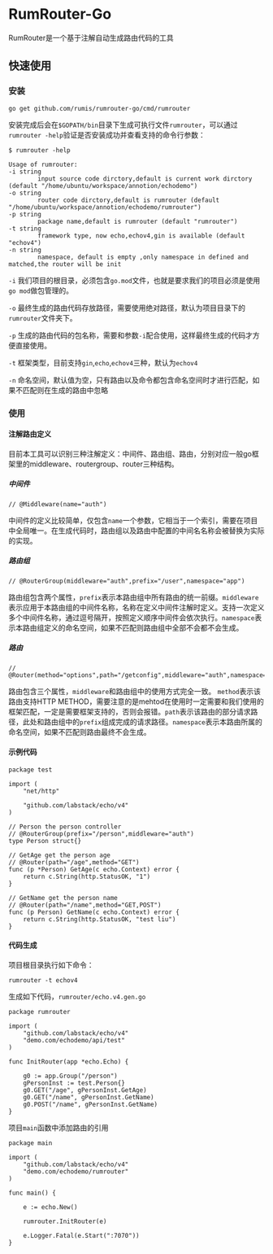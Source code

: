 # RumRouter-Go

RumRouter是一个基于注解自动生成路由代码的工具

## 快速使用

### 安装

    go get github.com/rumis/rumrouter-go/cmd/rumrouter

安装完成后会在`$GOPATH/bin`目录下生成可执行文件`rumrouter`，可以通过`rumrouter -help`验证是否安装成功并查看支持的命令行参数：

    $ rumrouter -help

    Usage of rumrouter:
    -i string
            input source code dirctory,default is current work dirctory (default "/home/ubuntu/workspace/annotion/echodemo")
    -o string
            router code dirctory,default is rumrouter (default "/home/ubuntu/workspace/annotion/echodemo/rumrouter")
    -p string
            package name,default is rumrouter (default "rumrouter")
    -t string
            framework type, now echo,echov4,gin is available (default "echov4")
    -n string
            namespace, default is empty ,only namespace in defined and matched,the router will be init


`-i` 我们项目的根目录，必须包含`go.mod`文件，也就是要求我们的项目必须是使用`go mod`做包管理的。

`-o` 最终生成的路由代码存放路径，需要使用绝对路径，默认为项目目录下的`rumrouter`文件夹下。

`-p` 生成的路由代码的包名称，需要和参数`-i`配合使用，这样最终生成的代码才方便直接使用。

`-t` 框架类型，目前支持`gin`,`echo`,`echov4`三种，默认为`echov4`

`-n` 命名空间，默认值为空，只有路由以及命令都包含命名空间时才进行匹配，如果不匹配则在生成的路由中忽略

### 使用

#### 注解路由定义

目前本工具可以识别三种注解定义：中间件、路由组、路由，分别对应一般go框架里的middleware、routergroup、router三种结构。

##### 中间件

    // @Middleware(name="auth")

中间件的定义比较简单，仅包含`name`一个参数，它相当于一个索引，需要在项目中全局唯一。在生成代码时，路由组以及路由中配置的中间名名称会被替换为实际的实现。

##### 路由组

    // @RouterGroup(middleware="auth",prefix="/user",namespace="app")

路由组包含两个属性，`prefix`表示本路由组中所有路由的统一前缀。`middleware`表示应用于本路由组的中间件名称，名称在定义中间件注解时定义。支持一次定义多个中间件名称，通过逗号隔开，按照定义顺序中间件会依次执行。`namespace`表示本路由组定义的命名空间，如果不匹配则路由组中全部不会都不会生成。

##### 路由

    // @Router(method="options",path="/getconfig",middleware="auth",namespace="app")

路由包含三个属性，`middleware`和路由组中的使用方式完全一致。 `method`表示该路由支持HTTP METHOD，需要注意的是mehtod在使用时一定需要和我们使用的框架匹配，一定是需要框架支持的，否则会报错。`path`表示该路由的部分请求路径，此处和路由组中的`prefix`组成完成的请求路径。`namespace`表示本路由所属的命名空间，如果不匹配则路由最终不会生成。


#### 示例代码

    package test

    import (
        "net/http"

        "github.com/labstack/echo/v4"
    )

    // Person the person controller
    // @RouterGroup(prefix="/person",middleware="auth")
    type Person struct{}

    // GetAge get the person age
    // @Router(path="/age",method="GET")
    func (p *Person) GetAge(c echo.Context) error {
        return c.String(http.StatusOK, "1")
    }

    // GetName get the person name
    // @Router(path="/name",method="GET,POST")
    func (p Person) GetName(c echo.Context) error {
        return c.String(http.StatusOK, "test liu")
    }

#### 代码生成

项目根目录执行如下命令：

    rumrouter -t echov4

生成如下代码，`rumrouter/echo.v4.gen.go`

    package rumrouter

    import (
        "github.com/labstack/echo/v4"
        "demo.com/echodemo/api/test"
    )

    func InitRouter(app *echo.Echo) {

        g0 := app.Group("/person")
        gPersonInst := test.Person{}
        g0.GET("/age", gPersonInst.GetAge)
        g0.GET("/name", gPersonInst.GetName)
        g0.POST("/name", gPersonInst.GetName)
    }

项目`main`函数中添加路由的引用

    package main

    import (
        "github.com/labstack/echo/v4"
        "demo.com/echodemo/rumrouter"
    )

    func main() {

        e := echo.New()

        rumrouter.InitRouter(e)

        e.Logger.Fatal(e.Start(":7070"))
    }

